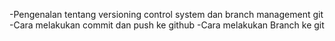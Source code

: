 -Pengenalan tentang versioning control system dan branch management git
-Cara melakukan commit dan push ke github
-Cara melakukan Branch ke git